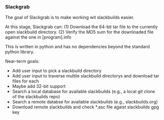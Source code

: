 ### Slackgrab

The goal of Slackgrab is to make working wit slackbuilds easier.

At this stage, Slackgrab can:
(1) Download the 64-bit tar file to the currently open slackbuild directory.
(2) Verify the MD5 sum for the downloaded file against the one in [program].info

This is written in python and has no dependencies beyond the standard python library.

Near-term goals:
* Add user input to pick a slackbuild directory
* Add user input to traverse multile slackbuild directorys and download tar files for each
* Maybe add 32-bit support
* Search a local database for available slackbuilds (e.g., a local git clone of the slackbuilds repo)
* Search a remote databse for available slackbuilds (e.g., slackbuilds.org)
* Download remote slackbuilds and check *.asc file agaist slackbuilds gpg key
